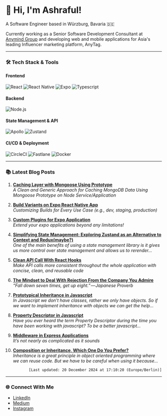 # 👋 Hi, I'm Ashraful!

A Software Engineer based in Würzburg, Bavaria 🇩🇪

Currently working as a Senior Software Development Consultant at [Anymind Group](https://anymindgroup.com) and developing web and mobile applications for Asia's leading Influencer marketing platform, AnyTag.

---

### 🛠 Tech Stack & Tools

#### Frontend

![React](https://img.shields.io/badge/React-20232A?style=for-the-badge&logo=react&logoColor=61DAFB)
![React Native](https://img.shields.io/badge/React_Native-20232A?style=for-the-badge&logo=react&logoColor=61DAFB)
![Expo](https://img.shields.io/badge/Expo-000020?style=for-the-badge&logo=expo&logoColor=white)
![Typescript](https://img.shields.io/badge/Typescript-007ACC?style=for-the-badge&logo=typescript&logoColor=white)

#### Backend

![Node.js](https://img.shields.io/badge/Node.js-43853D?style=for-the-badge&logo=node.js&logoColor=white)

#### State Management & API

![Apollo](https://img.shields.io/badge/Apollo-311C87?style=for-the-badge&logo=apollo-graphql&logoColor=white)
![Zustand](https://img.shields.io/badge/Zustand-181717?style=for-the-badge&logo=zustand&logoColor=white)

#### CI/CD & Deployment

![CircleCI](https://img.shields.io/badge/CircleCI-343434?style=for-the-badge&logo=circleci&logoColor=white)
![Fastlane](https://img.shields.io/badge/Fastlane-00F200?style=for-the-badge&logo=fastlane&logoColor=white)
![Docker](https://img.shields.io/badge/Docker-2496ED?style=for-the-badge&logo=docker&logoColor=white)

---

### 📚 Latest Blog Posts

<!-- START_FETCHED_MEDIUM_POSTS -->

1. **[Caching Layer with Mongoose Using Prototype](https://imasharaful.medium.comhttps://imasharaful.medium.com/caching-layer-with-mongoose-using-prototype-342c4eed5af5)**  
   _A Clean and Generic Approach for Caching MongoDB Data Using Mongoose Prototype on Node Service/Application_

2. **[Build Variants on Expo React Native App](https://imasharaful.medium.comhttps://imasharaful.medium.com/build-variants-on-expo-react-native-app-b35cd276be26)**  
   _Customizing Builds for Every Use Case (e.g., dev, staging, production)_

3. **[Custom Plugins for Expo Application](https://imasharaful.medium.comhttps://imasharaful.medium.com/custom-plugins-for-expo-application-a17b7f889483)**  
   _Extend your expo applications beyond any limitations!_

4. **[Simplifying State Management: Exploring Zustand as an Alternative to Context and Redux(maybe?)](https://imasharaful.medium.comhttps://imasharaful.medium.com/simplifying-state-management-exploring-zustand-as-an-alternative-to-context-and-redux-maybe-7a61a6a732c5)**  
   _One of the main benefits of using a state management library is it gives us more control over state management and allows us to rerender…_

5. **[Clean API Call With React Hooks](https://imasharaful.medium.comhttps://imasharaful.medium.com/clean-api-call-with-react-hooks-3bd6438a375a)**  
   _Make API calls more consistent throughout the whole application with concise, clean, and reusable code_

6. **[The Mindset to Deal With Rejection From the Company You Admire](https://imasharaful.medium.comhttps://imasharaful.medium.com/the-mindset-to-deal-with-rejection-from-the-company-you-admire-a74833c1fa9f)**  
   _“Fall down seven times, get up eight.” — Japanese Proverb_

7. **[Prototypical Inheritance in Javascript](https://imasharaful.medium.comhttps://imasharaful.medium.com/prototypical-inheritance-in-javascript-e43ac10dbf5e)**  
   _In Javascript we don’t have classes, rather we only have objects. So if we want to implement inheritance with objects we can get the help…_

8. **[Property Descriptor in Javascript](https://imasharaful.medium.comhttps://imasharaful.medium.com/property-descriptor-in-javascript-2db2a8d28664)**  
   _Have you ever heard the term Property Descriptor during the time you have been working with javascript? To be a better javascript…_

9. **[Middleware in Express Applications](https://imasharaful.medium.comhttps://imasharaful.medium.com/middleware-in-express-application-2b717e741c16)**  
   _It’s not nearly as complicated as it sounds_

10. **[Composition or Inheritance, Which One Do You Prefer?](https://imasharaful.medium.comhttps://imasharaful.medium.com/composition-or-inheritance-which-one-do-you-prefer-9c32af1bbaec)**  
   _Inheritance is a great principle in object oriented programming where we can reuse code. But we have to be careful when using it because…_

<p align="right"><code>[Last updated: 20 December 2024 at 17:10:20 (Europe/Berlin)]</code></p>

<!-- END_FETCHED_MEDIUM_POSTS -->

---

### 🌐 Connect With Me

- [LinkedIn](https://www.linkedin.com/in/islam-ashraful)
- [Medium](https://medium.com/@imasharaful)
- [Instagram](https://www.instagram.com/islmashrafl)
